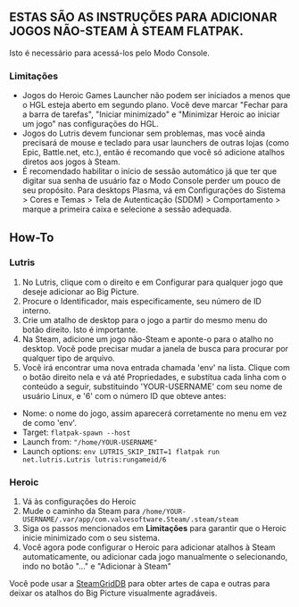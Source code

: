 ## ESTAS SÃO AS INSTRUÇÕES PARA ADICIONAR JOGOS NÃO-STEAM À STEAM FLATPAK.
Isto é necessário para acessá-los pelo Modo Console.

### Limitações
- Jogos do Heroic Games Launcher não podem ser iniciados a menos que o HGL esteja aberto em segundo plano. Você deve marcar "Fechar para a barra de tarefas", "Iniciar minimizado" e "Minimizar Heroic ao iniciar um jogo" nas configurações do HGL.
- Jogos do Lutris devem funcionar sem problemas, mas você ainda precisará de mouse e teclado para usar launchers de outras lojas (como Epic, Battle.net, etc.), então é recomando que você só adicione atalhos diretos aos jogos à Steam.
- É recomendado habilitar o início de sessão automático já que ter que digitar sua senha de usuário faz o Modo Console perder um pouco de seu propósito. Para desktops Plasma, vá em Configurações do Sistema > Cores e Temas > Tela de Autenticação (SDDM) > Comportamento > marque a primeira caixa e selecione a sessão adequada.

## How-To

### Lutris

1. No Lutris, clique com o direito e em Configurar para qualquer jogo que deseje adicionar ao Big Picture.
2. Procure o Identificador, mais especificamente, seu número de ID interno.
3. Crie um atalho de desktop para o jogo a partir do mesmo menu do botão direito. Isto é importante.
4. Na Steam, adicione um jogo não-Steam e aponte-o para o atalho no desktop. Você pode precisar mudar a janela de busca para procurar por qualquer tipo de arquivo.
5. Você irá encontrar uma nova entrada chamada 'env' na lista. Clique com o botão direito nela e vá até Propriedades, e substitua cada linha com o conteúdo a seguir, substituindo 'YOUR-USERNAME' com seu nome de usuário Linux, e '6' com o número ID que obteve antes:
- Nome: o nome do jogo, assim aparecerá corretamente no menu em vez de como 'env'.
- Target: `flatpak-spawn --host`
- Launch from: `"/home/YOUR-USERNAME"`
- Launch options: `env LUTRIS_SKIP_INIT=1 flatpak run net.lutris.Lutris lutris:rungameid/6`

### Heroic

1. Vá às configurações do Heroic
2. Mude o caminho da Steam para `/home/YOUR-USERNAME/.var/app/com.valvesoftware.Steam/.steam/steam`
3. Siga os passos mencionados em **Limitações** para garantir que o Heroic inicie minimizado com o seu sistema.
4. Você agora pode configurar o Heroic para adicionar atalhos à Steam automaticamente, ou adicionar cada jogo manualmente o selecionando, indo no botão "..." e "Adicionar à Steam"

Você pode usar a [SteamGridDB](https://www.steamgriddb.com/) para obter artes de capa e outras para deixar os atalhos do Big Picture visualmente agradáveis.